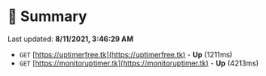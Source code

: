 # 📖 Summary
Last updated: **8/11/2021, 3:46:29 AM**

- `GET` [https://uptimerfree.tk](https://uptimerfree.tk) - **Up** (1211ms)
- `GET` [https://monitoruptimer.tk](https://monitoruptimer.tk) - **Up** (4213ms)
